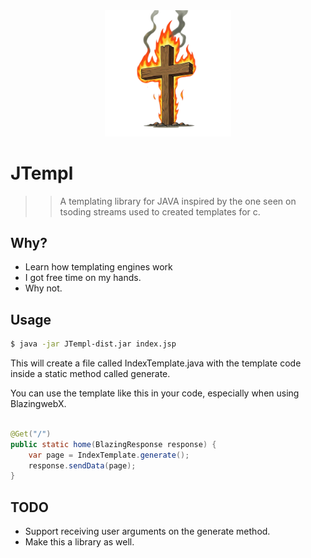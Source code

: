 <div align="center">
    <img src="./assets/jtempl.png" width="40%" />
</div>


# JTempl 
>> A templating library for JAVA inspired by the one seen on tsoding streams 
>> used to created templates for c.

## Why?
- Learn how templating engines work
- I got free time on my hands. 
- Why not. 

## Usage
```sh
$ java -jar JTempl-dist.jar index.jsp
```
This will create a file called IndexTemplate.java with the template code inside a static method called generate. 

You can use the template like this in your code, especially when using BlazingwebX. 

```java

@Get("/")
public static home(BlazingResponse response) {
    var page = IndexTemplate.generate(); 
    response.sendData(page);
}
```

## TODO
- Support receiving user arguments on the generate method. 
- Make this a library as well. 

